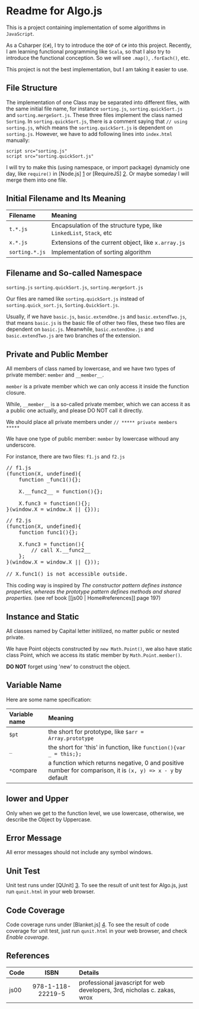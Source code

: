 # Readme for Algo.js

This is a project containing implementation of some algorithms in `JavaScript`.

As a Csharper (`C#`), I try to introduce the `OOP` of `C#` into this project. Recently, I am learning functional programming like `Scala`, so that I also try to introduce the functional conception. So we will see `.map()`, `.forEach()`, etc.

This project is not the best implementation, but I am taking it easier to use.

## File Structure
The implementation of one Class may be separated into different files, with the same initial file name, for instance `sorting.js`, `sorting.quickSort.js` and `sorting.mergeSort.js`. These three files implement the class named `Sorting`. In `sorting.quickSort.js`, there is a comment saying that `// using sorting.js`, which means the `sorting.quickSort.js` is dependent on `sorting.js`. However, we have to add following lines into `index.html` manually:
<pre><code>script src="sorting.js"
script src="sorting.quickSort.js"</code></pre>

I will try to make this (using namespace, or import package) dynamicly one day, like `require()` in [Node.js] [1] or [RequireJS] [2]. Or maybe someday I will merge them into one file.

## Initial Filename and Its Meaning

 Filename | Meaning
:-----|:-------
 `t.*.js` | Encapsulation of the structure type, like `LinkedList`, `Stack`, etc 
 `x.*.js` | Extensions of the current object, like `x.array.js` 
 `sorting.*.js` | Implementation of sorting algorithm 

## Filename and So-called Namespace
`sorting.js`
`sorting.quickSort.js`, `sorting.mergeSort.js`

Our files are named like `sorting.quickSort.js` instead of `sorting.quick_sort.js`, `Sorting.QuickSort.js`. 

Usually, if we have `basic.js`, `basic.extendOne.js` and `basic.extendTwo.js`, that means `basic.js` is the basic file of other two files, these two files are dependent on `basic.js`. Meanwhile, `basic.extendOne.js` and `basic.extendTwo.js` are two branches of the extension.

## Private and Public Member
All members of class named by lowercase, and we have two types of private member: `member` and `__member__`.

`member` is a private member which we can only access it inside the function closure. 

While, `__member__` is a so-called private member, which we can access it as a public one actually, and please DO NOT call it directly.

We should place all private members under `// ***** private members *****` 

We have one type of public member: `member` by lowercase withoud any underscore.

For instance, there are two files: `f1.js` and `f2.js`
<pre></code>// f1.js
(function(X, undefined){
    function _func1(){};

    X.__func2__ = function(){};

    X.func3 = function(){};
}(window.X = window.X || {}));</code></pre>

<pre></code>// f2.js
(function(X, undefined){
    function func1(){};

    X.func3 = function(){
        // call X.__func2__
    };
}(window.X = window.X || {}));

// X.func1() is not accessible outside.</code></pre>

This coding way is inspired by _The constructor pattern defines instance properties, whereas the prototype pattern defines methods and shared properties._ (see ref book [[js00 | Home#references]] page 197)

## Instance and Static
All classes named by Capital letter initilized, no matter public or nested private.

We have Point objects constructed by `new Math.Point()`, we also have static class Point, which we access its static member by `Math.Point.member()`.

__DO NOT__ forget using 'new' to construct the object.

## Variable Name
Here are some name specification:

 Variable name | Meaning
:-----|:-------
`$pt` | the short for prototype, like `$arr = Array.prototype` 
 `_` | the short for 'this' in function, like `function(){var _ = this;};` 
 `*`compare | a function which returns negative, 0 and positive number for comparison, it is `(x, y) => x - y` by default

## lower and Upper
Only when we get to the function level, we use lowercase, otherwise, we describe the Object by Uppercase.

## Error Message
All error messages should not include any symbol windows.

## Unit Test
Unit test runs under [QUnit] [3].
To see the result of unit test for Algo.js, just run `qunit.html` in your web browser.

## Code Coverage
Code coverage runs under [Blanket.js] [4].
To see the result of code coverage for unit test, just run `qunit.html` in your web browser, and check _Enable coverage_.

## References
Code | ISBN | Details
:----|:----:|:-------
js00 | 978-1-118-22219-5 | professional javascript for web developers, 3rd, nicholas c. zakas, wrox

[1]: http://nodejs.org  "Node.js"
[2]: http://requirejs.org   "require.js"
[3]: http://qunitjs.com "QUnit.js"
[4]: http://blanketjs.org "Blanket.js"